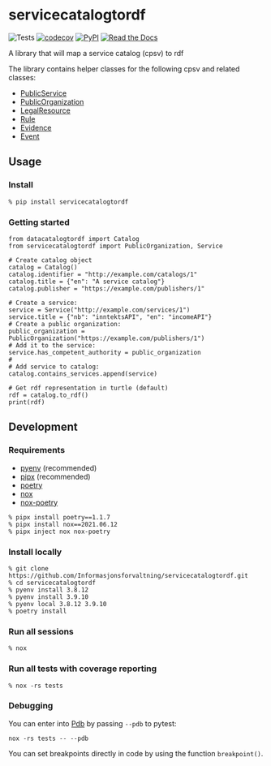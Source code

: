 # servicecatalogtordf

![Tests](https://github.com/Informasjonsforvaltning/servicecatalogtordf/workflows/Tests/badge.svg)
[![codecov](https://codecov.io/gh/Informasjonsforvaltning/servicecatalogtordf/branch/main/graph/badge.svg)](https://codecov.io/gh/Informasjonsforvaltning/servicecatalogtordf)
[![PyPI](https://img.shields.io/pypi/v/servicecatalogtordf.svg)](https://pypi.org/project/servicecatalogtordf/)
[![Read the Docs](https://readthedocs.org/projects/servicecatalogtordf/badge/)](https://servicecatalogtordf.readthedocs.io/)

A library that will map a service catalog (cpsv) to rdf

The library contains helper classes for the following cpsv and related classes:

- [PublicService](https://data.norge.no/specification/dcat-ap-no/#klasse-offentlig-tjeneste)
- [PublicOrganization](https://data.norge.no/specification/dcat-ap-no/#klasse-offentlig-organisasjon)
- [LegalResource](https://data.norge.no/specification/dcat-ap-no/#klasse-regulativ-ressurs)
- [Rule](https://data.norge.no/specification/dcat-ap-no/#klasse-regel)
- [Evidence](https://joinup.ec.europa.eu/collection/semantic-interoperability-community-semic/solution/core-public-service-vocabulary-application-profile)
- [Event](https://joinup.ec.europa.eu/collection/semantic-interoperability-community-semic/solution/core-public-service-vocabulary-application-profile)

## Usage

### Install

```Shell
% pip install servicecatalogtordf
```

### Getting started

```Shell
from datacatalogtordf import Catalog
from servicecatalogtordf import PublicOrganization, Service

# Create catalog object
catalog = Catalog()
catalog.identifier = "http://example.com/catalogs/1"
catalog.title = {"en": "A service catalog"}
catalog.publisher = "https://example.com/publishers/1"

# Create a service:
service = Service("http://example.com/services/1")
service.title = {"nb": "inntektsAPI", "en": "incomeAPI"}
# Create a public organization:
public_organization = PublicOrganization("https://example.com/publishers/1")
# Add it to the service:
service.has_competent_authority = public_organization
#
# Add service to catalog:
catalog.contains_services.append(service)

# Get rdf representation in turtle (default)
rdf = catalog.to_rdf()
print(rdf)
```

## Development

### Requirements

- [pyenv](https://github.com/pyenv/pyenv) (recommended)
- [pipx](https://github.com/pipxproject/pipx) (recommended)
- [poetry](https://python-poetry.org/)
- [nox](https://nox.thea.codes/en/stable/)
- [nox-poetry](https://github.com/cjolowicz/nox-poetry)

```Shell
% pipx install poetry==1.1.7
% pipx install nox==2021.06.12
% pipx inject nox nox-poetry
```

### Install locally

```Shell
% git clone https://github.com/Informasjonsforvaltning/servicecatalogtordf.git
% cd servicecatalogtordf
% pyenv install 3.8.12
% pyenv install 3.9.10
% pyenv local 3.8.12 3.9.10
% poetry install
```

### Run all sessions

```Shell
% nox
```

### Run all tests with coverage reporting

```Shell
% nox -rs tests
```

### Debugging

You can enter into [Pdb](https://docs.python.org/3/library/pdb.html) by passing `--pdb` to pytest:

```Shell
nox -rs tests -- --pdb
```

You can set breakpoints directly in code by using the function `breakpoint()`.
